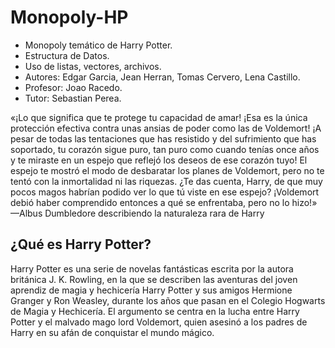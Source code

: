 # Monopoly-HP
- Monopoly temático de Harry Potter. 
- Estructura de Datos.
- Uso de listas, vectores, archivos.
- Autores: Edgar Garcia, Jean Herran, Tomas Cervero, Lena Castillo.
- Profesor: Joao Racedo.
- Tutor: Sebastian Perea.
 
«¡Lo que significa que te protege tu capacidad de amar! ¡Esa es la única protección efectiva contra unas ansias de poder como las de Voldemort! ¡A pesar de todas las tentaciones que has resistido y del sufrimiento que has soportado, tu corazón sigue puro, tan puro como cuando tenías once años y te miraste en un espejo que reflejó los deseos de ese corazón tuyo! El espejo te mostró el modo de desbaratar los planes de Voldemort, pero no te tentó con la inmortalidad ni las riquezas. ¿Te das cuenta, Harry, de que muy pocos magos habrían podido ver lo que tú viste en ese espejo? ¡Voldemort debió haber comprendido entonces a qué se enfrentaba, pero no lo hizo!»
—Albus Dumbledore describiendo la naturaleza rara de Harry

## ¿Qué es Harry Potter?
Harry Potter es una serie de novelas fantásticas escrita por la autora británica J. K. Rowling, en la que se describen las aventuras del joven aprendiz de magia y hechicería Harry Potter y sus amigos Hermione Granger y Ron Weasley, durante los años que pasan en el Colegio Hogwarts de Magia y Hechicería. El argumento se centra en la lucha entre Harry Potter y el malvado mago lord Voldemort, quien asesinó a los padres de Harry en su afán de conquistar el mundo mágico.

